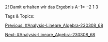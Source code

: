 2!
Damit erhalten wir das Ergebnis
A−1= 
−2 1
3

   Tags & Topics:
   

[Previous: #Analysis-Lineare_Algebra-230308_68](Analysis-Lineare_Algebra-230308_68.md)

[Next: #Analysis-Lineare_Algebra-230308_68](Analysis-Lineare_Algebra-230308_68.md)